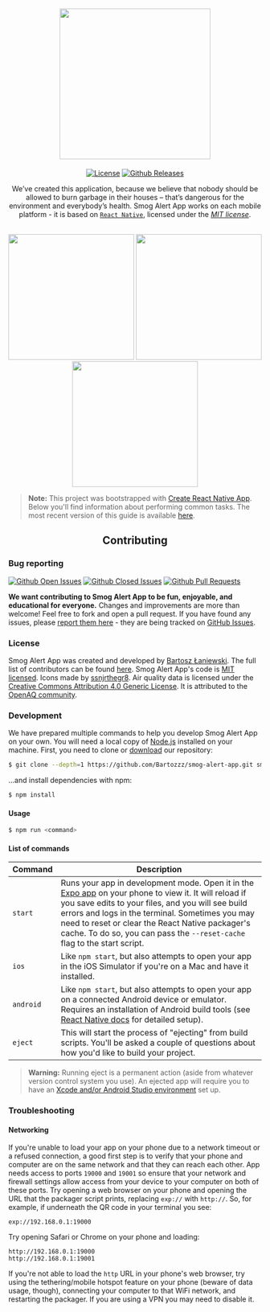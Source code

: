 <div align="center">
  <h1>
    <img src="https://i.imgur.com/tbg0QnK.png" width="300"/>
  </h1>

[![License](https://img.shields.io/badge/license-MIT-brightgreen.svg)](LICENSE)
[![Github Releases](https://img.shields.io/github/downloads/Bartozzz/smog-alert-app/latest/total.svg)](https://github.com/Bartozzz/smog-alert-app/releases)
<br>

We’ve created this application, because we believe that nobody should be allowed to burn garbage in their houses – that’s dangerous for the environment and everybody’s health. Smog Alert App works on each mobile platform - it is based on [`React Native`](https://facebook.github.io/react-native/), licensed under the _[MIT license](#license)_.

<br>

<img src="https://i.imgur.com/22auMwV.png" width="250"/>
<img src="https://i.imgur.com/1FbvKkQ.png" width="250"/>
<img src="https://i.imgur.com/jB15dVK.png" width="250"/>
</div>

> **Note:** This project was bootstrapped with [Create React Native App](https://github.com/react-community/create-react-native-app). Below you'll find information about performing common tasks. The most recent version of this guide is available [here](https://github.com/react-community/create-react-native-app/blob/master/react-native-scripts/template/README.md).

<h2 align="center">Contributing</h2>

### Bug reporting

[![Github Open Issues](https://img.shields.io/github/issues-raw/Bartozzz/smog-alert-app.svg)](https://github.com/Bartozzz/smog-alert-app/issues)
[![Github Closed Issues](https://img.shields.io/github/issues-closed-raw/Bartozzz/smog-alert-app.svg)](https://github.com/Bartozzz/smog-alert-app/issues?q=is%3Aissue+is%3Aclosed)
[![Github Pull Requests](https://img.shields.io/github/issues-pr-raw/Bartozzz/smog-alert-app.svg)](https://github.com/Bartozzz/smog-alert-app/pulls)

**We want contributing to Smog Alert App to be fun, enjoyable, and educational for everyone.** Changes and improvements are more than welcome! Feel free to fork and open a pull request. If you have found any issues, please [report them here](https://github.com/Bartozzz/smog-alert-app/issues/new) - they are being tracked on [GitHub Issues](https://github.com/Bartozzz/smog-alert-app/issues).

### License

Smog Alert App was created and developed by [Bartosz Łaniewski](https://github.com/Bartozzz). The full list of contributors can be found [here](https://github.com/Bartozzz/smog-alert-app/graphs/contributors). Smog Alert App's code is [MIT licensed](https://github.com/Bartozzz/smog-alert-app/blob/master/LICENSE). Icons made by [ssnjrthegr8](https://github.com/ssnjrthegr8). Air quality data is licensed under the [Creative Commons Attribution 4.0 Generic License](https://creativecommons.org/licenses/by/4.0/). It is attributed to the [OpenAQ community](https://openaq.org/).

### Development

We have prepared multiple commands to help you develop Smog Alert App on your own. You will need a local copy of [Node.js](https://nodejs.org/en/) installed on your machine. First, you need to clone or [download](https://github.com/Bartozzz/smog-alert-app/archive/dev.zip) our repository:

```bash
$ git clone --depth=1 https://github.com/Bartozzz/smog-alert-app.git smog-alert-app
```

…and install dependencies with npm:

```bash
$ npm install
```

#### Usage

```bash
$ npm run <command>
```

#### List of commands

| Command   | Description                                                                                                                                                                                                                                                                                                                                                      |
| --------- | ---------------------------------------------------------------------------------------------------------------------------------------------------------------------------------------------------------------------------------------------------------------------------------------------------------------------------------------------------------------- |
| `start`   | Runs your app in development mode. Open it in the [Expo app](https://expo.io) on your phone to view it. It will reload if you save edits to your files, and you will see build errors and logs in the terminal. Sometimes you may need to reset or clear the React Native packager's cache. To do so, you can pass the `--reset-cache` flag to the start script. |
| `ios`     | Like `npm start`, but also attempts to open your app in the iOS Simulator if you're on a Mac and have it installed.                                                                                                                                                                                                                                              |
| `android` | Like `npm start`, but also attempts to open your app on a connected Android device or emulator. Requires an installation of Android build tools (see [React Native docs](https://facebook.github.io/react-native/docs/getting-started.html) for detailed setup).                                                                                                 |
| `eject`   | This will start the process of "ejecting" from build scripts. You'll be asked a couple of questions about how you'd like to build your project.                                                                                                                                                                                                                  |

> **Warning:** Running eject is a permanent action (aside from whatever version control system you use). An ejected app will require you to have an [Xcode and/or Android Studio environment](https://facebook.github.io/react-native/docs/getting-started.html) set up.

### Troubleshooting

#### Networking

If you're unable to load your app on your phone due to a network timeout or a refused connection, a good first step is to verify that your phone and computer are on the same network and that they can reach each other. App needs access to ports `19000` and `19001` so ensure that your network and firewall settings allow access from your device to your computer on both of these ports. Try opening a web browser on your phone and opening the URL that the packager script prints, replacing `exp://` with `http://`. So, for example, if underneath the QR code in your terminal you see:

```
exp://192.168.0.1:19000
```

Try opening Safari or Chrome on your phone and loading:

```
http://192.168.0.1:19000
http://192.168.0.1:19001
```

If you're not able to load the `http` URL in your phone's web browser, try using the tethering/mobile hotspot feature on your phone (beware of data usage, though), connecting your computer to that WiFi network, and restarting the packager. If you are using a VPN you may need to disable it.
